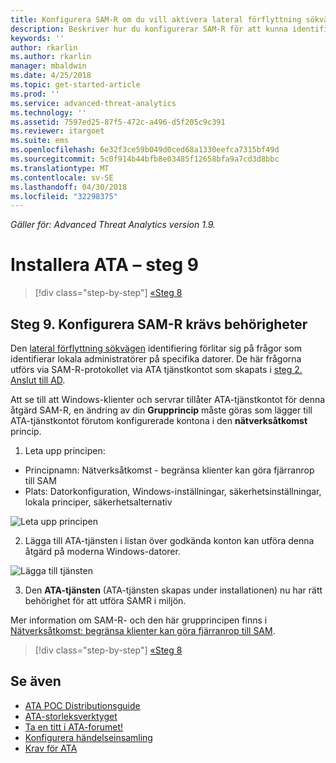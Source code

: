 ```yaml
---
title: Konfigurera SAM-R om du vill aktivera lateral förflyttning sökväg identifiering Advanced Threat Analytics | Microsoft Docs
description: Beskriver hur du konfigurerar SAM-R för att kunna identifiera lateral förflyttning-sökvägen i Advanced Threat Analytics (ATA)
keywords: ''
author: rkarlin
ms.author: rkarlin
manager: mbaldwin
ms.date: 4/25/2018
ms.topic: get-started-article
ms.prod: ''
ms.service: advanced-threat-analytics
ms.technology: ''
ms.assetid: 7597ed25-87f5-472c-a496-d5f205c9c391
ms.reviewer: itargoet
ms.suite: ems
ms.openlocfilehash: 6e32f3ce59b049d0ced68a1330eefca7315bf49d
ms.sourcegitcommit: 5c0f914b44bfb8e03485f12658bfa9a7cd3d8bbc
ms.translationtype: MT
ms.contentlocale: sv-SE
ms.lasthandoff: 04/30/2018
ms.locfileid: "32298375"
---
```

*Gäller för: Advanced Threat Analytics version 1.9.*

# <a name="install-ata---step-9"></a>Installera ATA – steg 9

>[!div class="step-by-step"]
[«Steg 8](install-ata-step7.md)

## <a name="step-9-configure-sam-r-required-permissions"></a>Steg 9. Konfigurera SAM-R krävs behörigheter

Den [lateral förflyttning sökvägen](use-case-lateral-movement-path.md) identifiering förlitar sig på frågor som identifierar lokala administratörer på specifika datorer. De här frågorna utförs via SAM-R-protokollet via ATA tjänstkontot som skapats i [steg 2. Anslut till AD](install-ata-step2.md).
 
Att se till att Windows-klienter och servrar tillåter ATA-tjänstkontot för denna åtgärd SAM-R, en ändring av din **Grupprincip** måste göras som lägger till ATA-tjänstkontot förutom konfigurerade kontona i den **nätverksåtkomst** princip.

1. Leta upp principen:

 - Principnamn: Nätverksåtkomst - begränsa klienter kan göra fjärranrop till SAM
 - Plats: Datorkonfiguration, Windows-inställningar, säkerhetsinställningar, lokala principer, säkerhetsalternativ
  
  ![Leta upp principen](./media/samr-policy-location.png)

2. Lägga till ATA-tjänsten i listan över godkända konton kan utföra denna åtgärd på moderna Windows-datorer.
 
  ![Lägga till tjänsten](./media/samr-add-service.png)

3. Den **ATA-tjänsten** (ATA-tjänsten skapas under installationen) nu har rätt behörighet för att utföra SAMR i miljön.

Mer information om SAM-R- och den här grupprincipen finns i [Nätverksåtkomst: begränsa klienter kan göra fjärranrop till SAM](https://docs.microsoft.com/windows/security/threat-protection/security-policy-settings/network-access-restrict-clients-allowed-to-make-remote-sam-calls).


>[!div class="step-by-step"]
[«Steg 8](install-ata-step7.md)

## <a name="see-also"></a>Se även
- [ATA POC Distributionsguide](http://aka.ms/atapoc)
- [ATA-storleksverktyget](http://aka.ms/atasizingtool)
- [Ta en titt i ATA-forumet!](https://social.technet.microsoft.com/Forums/security/home?forum=mata)
- [Konfigurera händelseinsamling](configure-event-collection.md)
- [Krav för ATA](ata-prerequisites.md)
